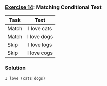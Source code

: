 ### [Exercise 14](https://regexone.com/lesson/conditionals): Matching Conditional Text

| Task  |    Text     |
| ----- | :---------: |
| Match | I love cats |
| Match | I love dogs |
| Skip  | I love logs |
| Skip  | I love cogs |

### Solution

```
I love (cats|dogs)
```
